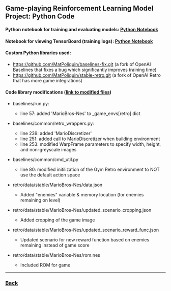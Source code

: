 ## Game-playing Reinforcement Learning Model Project: Python Code

#### Python notebook for training and evaluating models: <a href="https://github.com/zstrathe/zstrathe.github.io/blob/master/code/cis730/cis730_baselines.ipynb">Python Notebook</a>

#### Notebook for viewing TensorBoard (training logs): <a href="https://github.com/zstrathe/zstrathe.github.io/blob/master/code/cis730/cis730_tensorboard.ipynb">Python Notebook</a>

#### Custom Python libraries used:
- <a href="https://github.com/MatPoliquin/baselines-fix.git">https://github.com/MatPoliquin/baselines-fix.git</a> (a fork of OpenAI Baselines that fixes a bug which significantly improves training time)
- <a href="https://github.com/MatPoliquin/stable-retro.git">https://github.com/MatPoliquin/stable-retro.git</a> (a fork of OpenAI Retro that has more game integrations)

#### Code library modifications (<a href="https://github.com/zstrathe/zstrathe.github.io/tree/master/code/cis730/Modified%20Files">link to modified files</a>)
- baselines/run.py: 
    - line 57: added 'MarioBros-Nes' to _game_envs[retro] dict

- baselines/common/retro_wrappers.py:
  -	line 239: added 'MarioDiscretizer'
  -	line 251: added call to MarioDiscretizer when building environment
  -	line 253: modified WarpFrame parameters to specify width, height, and non-greyscale images

- baselines/common/cmd_util.py
  -	line 80: modified initilization of the Gym Retro environment to NOT use the default action space

- retro/data/stable/MarioBros-Nes/data.json
  -	Added "enemies" variable & memory location (for enemies remaining on level)

- retro/data/stable/MarioBros-Nes/updated_scenario_cropping.json
  - Added cropping of the game image

- retro/data/stable/MarioBros-Nes/updated_scenario_reward_func.json
  - Updated scenario for new reward function based on enemies remaining instead of game score

- retro/data/stable/MarioBros-Nes/rom.nes
  - Included ROM for game


---

<h3><a href="/">Back</a></h3>
